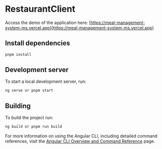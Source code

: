 # RestaurantClient

Access the demo of the application here: [https://meal-management-system-ms.vercel.app](https://meal-management-system-ms.vercel.app)

## Install dependencies

```bash
pnpm install
```

## Development server

To start a local development server, run:

```bash
ng serve or pnpm start
```

## Building

To build the project run:

```bash
ng build or pnpm run build
```

For more information on using the Angular CLI, including detailed command references, visit the [Angular CLI Overview and Command Reference](https://angular.dev/tools/cli) page.
